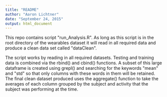 ```yaml
---
title: "README"
author: "Aaron Lichtner"
date: "September 24, 2015"
output: html_document
---
```


This repo contains script "run_Analysis.R". As long as this script is in the root directory of the wearables dataset it will read in all required data and produce a clean data set called "dataClean".

The script works by reading in all required datasets. Testing and training data is combined via the rbind() and cbind() functions. A subset of this large dataframe is created using grepl() and searching for the keywords "mean" and "std" so that only columns with these words in them will be retained. The final clean dataset produced uses the aggregate() function to take the averages of each column grouped by the subject and activity that the subject was performing at the time. 
